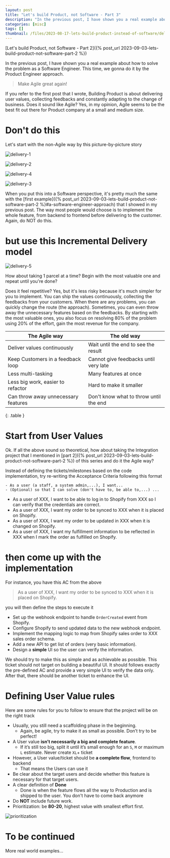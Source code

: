 ```yaml
---
layout: post
title: "Let's build Product, not Software - Part 3"
description: "In the previous post, I have shown you a real example about how to solve the problem as a Software Engineer. This time, we gonna do it by the Product Engineer approach."
categories: [misc]
tags: []
thumbnail: /files/2023-08-17-lets-build-product-instead-of-software/delivery-1.png
---
```


[Let's build Product, not Software - Part 2]({% post_url 2023-09-03-lets-build-product-not-software-part-2 %})

In the previous post, I have shown you a real example about how to solve the problem as a
Software Engineer. This time, we gonna do it by the Product Engineer approach.

> Make Agile great again!

If you refer to the first post that I wrote, Building Product is about delivering user values,
collecting feedbacks and constantly adapting to the change of business. Does it sound like Agile?
Yes, in my opinion, Agile seems to be the best fit out there for Product company at a small
and medium size.

# Don't do this

Let's start with the non-Agile way by this picture-by-picture story

![delivery-1](/files/2023-08-17-lets-build-product-instead-of-software/delivery-1.png)

![delivery-2](/files/2023-08-17-lets-build-product-instead-of-software/delivery-2.png)

![delivery-4](/files/2023-08-17-lets-build-product-instead-of-software/delivery-4.png)

![delivery-3](/files/2023-08-17-lets-build-product-instead-of-software/delivery-3.png)

When you put this into a Software perspective, it's pretty much the same with the
[first example]({% post_url 2023-09-03-lets-build-product-not-software-part-2 %}#a-software-engineer-approach)
that I showed in my previous post. The way most people would choose is to implement the whole
feature, from backend to frontend before delivering to the customer. Again, do NOT do this.

<!-- more -->

# but use this Incremental Delivery model

![delivery-5](/files/2023-08-17-lets-build-product-instead-of-software/delivery-5.png)

How about taking 1 parcel at a time? Begin with the most valuable one and repeat until you're done?

Does it feel repetitive? Yes, but it's less risky because it's much simpler for you to implement.
You can ship the values continuously, collecting the feedbacks from your customers. When there are
any problems, you can quickly change the route (the approach). Sometimes, you can even throw away
the unnecessary features based on the feedbacks. By starting with the most valuable ones, you also
focus on resolving 80% of the problem using 20% of the effort, gain the most revenue for
the company.

The Agile way                       | The old way
------------------------------------|---------------------------------------
Deliver values continuously         | Wait until the end to see the result
Keep Customers in a feedback loop   | Cannot give feedbacks until very late
Less multi-tasking                  | Many features at once
Less big work, easier to refactor   | Hard to make it smaller
Can throw away unnecessary features | Don't know what to throw until the end
{: .table }

# Start from User Values

Ok. If all the above sound so theoretical, how about taking the Integration project that I
mentioned in
[part 2]({% post_url 2023-09-03-lets-build-product-not-software-part-2 %})
of this series and do it the Agile way?

Instead of defining the tickets/milestones based on the code implementation, try re-writing the
Acceptance Criteria following this format

```
- As a user (a staff, a system admin,...), I want...
- (Optional) so that I can solve (don't have to, be able to,...) ...
```

- As a user of XXX, I want to be able to log in to Shopify from XXX so I can verify
that the credentials are correct.
- As a user of XXX, I want my order to be synced to XXX when it is placed on Shopify.
- As a user of XXX, I want my order to be updated in XXX when it is changed on Shopify.
- As a user of XXX, I want my fulfillment information to be reflected in XXX when I mark the order
as fulfilled on Shopify.

# then come up with the implementation

For instance, you have this AC from the above

> As a user of XXX, I want my order to be synced to XXX when it is placed on Shopify.

you will then define the steps to execute it
- Set up the webhook endpoint to handle `OrderCreated` event from Shopify.
- Configure Shopify to send updated data to the new webhook endpoint.
- Implement the mapping logic to map from Shopify sales order to XXX sales order schema.
- Add a new API to get list of orders (very basic information).
- Design a **simple** UI so the user can verify the information.

We should try to make this as simple and as achievable as possible. This ticket should not target
on building a beautiful UI. It should follows exactly the pre-defined AC and provide a very simple
UI to verify the data only. After that, there should be another ticket to enhance the UI.

# Defining User Value rules

Here are some rules for you to follow to ensure that the project will be on the right track

- Usually, you still need a scaffolding phase in the beginning.
  - Again, be agile, try to make it as small as possible. Don’t try to be perfect!
- A User value **isn’t necessarily a big and complete feature**.
  - If it’s still too big, split it until it’s small enough for an `S`, `M` or maximum `L` estimate.
  Never create `XL`+ ticket
- However, a User value/ticket should be **a complete flow**, frontend to backend
  - That means the Users can use it
- Be clear about the target users and decide whether this feature is necessary for that target users.
- A clear definition of **Done**
  - Done is when the feature flows all the way to Production and is shipped to the user. You don't
  have to come back anymore
- Do **NOT** include future work.
- Prioritization: be **80-20**, highest value with smallest effort first.

![prioritization](/files/2023-08-17-lets-build-product-instead-of-software/prioritization.png)

# To be continued

More real world examples...
